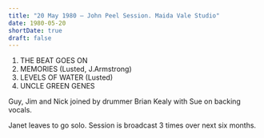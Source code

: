 ```yaml
---
title: "20 May 1980 – John Peel Session. Maida Vale Studio"
date: 1980-05-20
shortDate: true
draft: false
---
```


1. THE BEAT GOES ON
1. MEMORIES (Lusted, J.Armstrong)
1. LEVELS OF WATER (Lusted)
1. UNCLE GREEN GENES

Guy, Jim and Nick joined by drummer Brian Kealy with Sue on backing vocals.

Janet leaves to go solo. Session is broadcast 3 times over next six months.

